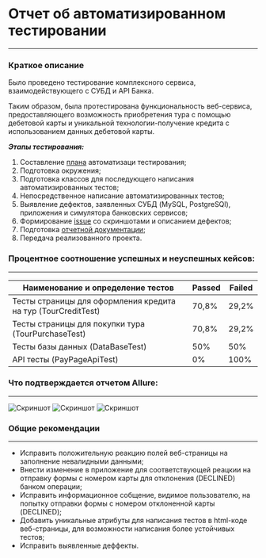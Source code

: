 # Отчет об автоматизированном тестировании
***
### Краткое описание

Было проведено тестирование комплексного сервиса, взаимодействующего с СУБД и API Банка.

Таким образом, была протестирована функциональность веб-сервиса, предоставляющего возможность приобретения тура с помощью дебетовой карты и уникальной технологии-получение кредита с использованием данных дебетовой карты.

***Этапы тестирования:***
1. Составление [плана](https://github.com/Anasstaisha/QA49-DiplomProject/blob/main/documents/Plan.md) автоматизаци тестирования;
2. Подготовка окружения;
3. Подготовка классов для последующего написания автоматизированных тестов;
4. Непосредственное написание автоматизированных тестов;
5. Выявление дефектов, заявленных СУБД (MySQL, PostgreSQl), приложения и симулятора банковских сервисов;
6. Формирование [issue](https://github.com/Anasstaisha/QA49-DiplomProject/issues) со скриншотами и описанием дефектов;
7. Подготовка [отчетной документации](https://github.com/Anasstaisha/QA49-DiplomProject/tree/main/documents);
8. Передача реализованного проекта. 

### Процентное соотношение успешных и неуспешных кейсов:
***

| Наименование и определение тестов                             | Passed | Failed |
|---------------------------------------------------------------|--------|--------|
| Тесты страницы для оформления кредита на тур (TourCreditTest) | 70,8%  | 29,2%  |
| Тесты страницы для покупки тура (TourPurchaseTest)            | 70,8%  | 29,2%  |
| Тесты базы данных (DataBaseTest)                              | 50%    | 50%    |
| API тесты (PayPageApiTest)                                    | 0%     | 100%   |

### Что подтверждается отчетом Allure:
***

![Скриншот](https://sun9-8.userapi.com/impg/GsD5BtdrnJDjuEFa_20DdFN-E0Z04BSn9nA5IQ/APQQNqWM7bw.jpg?size=1024x574&quality=96&sign=1b09a29999e1a5c6a49d73933a23c14c&type=album)
![Скриншот](https://sun1-87.userapi.com/impg/hNO_8sEHDOAOF6KDfm9dSWdH9pDn4RpDixl_aA/wc8dP2Eo8Xo.jpg?size=844x971&quality=96&sign=02684e85e663c2cd2fbca8e9745ae451&type=album)
![Скриншот](https://sun9-19.userapi.com/impg/uPO23ycd0sZNSUYKv9DB2_2Saujs7HJWk4x8Ig/s_TbsKxi7nA.jpg?size=798x840&quality=96&sign=9ec55fbcd67ed394e0cede078163f481&type=album)

### Общие рекомендации
***
* Исправить положительную реакцию полей веб-страницы на заполнение невалидными данными;
* Внести изменение в приложение для соответствующей реацкии на отправку формы с номером карты для отклонения (DECLINED) банком операции;
* Исправить информационное собщение, видимое пользователю, на попытку отправки формы с номером отклоненной карты (DECLINED);
* Добавить уникальные атрибуты для написания тестов в html-коде веб-страницы, для возможности написания более устойчивых тестов;
* Исправить выявленные деффекты.

